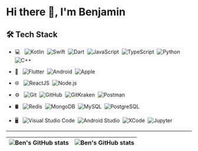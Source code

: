 # Hi there 👋, I'm Benjamin



## 🛠&nbsp;Tech Stack
- 💻 &nbsp;
![Kotlin](https://img.shields.io/badge/-Kotlin-ffffff?style=flat&logo=kotlin&logoColor=A020F0)&nbsp;
![Swift](https://img.shields.io/badge/-Swift-ffffff?style=flat&logo=swift&logoColor=FFA500)&nbsp;
![Dart](https://img.shields.io/badge/-Dart-ffffff?style=flat&logo=dart&logoColor=007ACC)&nbsp;
![JavaScript](https://img.shields.io/badge/-JavaScript-ffffff?style=flat&logo=javascript&logoColor=fad63d)&nbsp;
![TypeScript](https://img.shields.io/badge/-TypeScript-ffffff?style=flat&logo=typescript&logoColor=1a0dab)&nbsp;
![Python](https://img.shields.io/badge/-Python-ffffff?style=flat&logo=python&logoColor=004070)&nbsp;
![C++](https://img.shields.io/badge/-++-ffffff?style=flat&logo=c&logoColor=004090)&nbsp;
- 📱 &nbsp;
![Flutter](https://img.shields.io/badge/-Flutter-ffffff?style=flat&logo=flutter&logoColor=007ACC)&nbsp;
![Android](https://img.shields.io/badge/-Android-ffffff?style=flat&logo=android&logoColor=007ACC)&nbsp;
![Apple](https://img.shields.io/badge/-Apple-ffffff?style=flat&logo=apple&logoColor=007ACC)&nbsp;
- 🌐 &nbsp;
![ReactJS](https://img.shields.io/badge/-React-ffffff?style=flat&logo=react&logoColor=007ACC)&nbsp;
![Node.js](https://img.shields.io/badge/-Node.js-ffffff?style=flat&logo=node.js)&nbsp;
- ⚙️ &nbsp;
![Git](https://img.shields.io/badge/-Git-ffffff?style=flat&logo=git)&nbsp;
![GitHub](https://img.shields.io/badge/-GitHub-ffffff?style=flat&logo=github&logoColor=000000)&nbsp;
![GitKraken](https://img.shields.io/badge/-GitKraken-ffffff?style=flat&logo=gitkrakenlogoColor=000000)&nbsp;
![Postman](https://img.shields.io/badge/-Postman-ffffff?style=flat&logo=postman)&nbsp;
- 🛢 &nbsp;
![Redis](https://shields.io/badge/-Redis-ffffff?style=flat&logo=redis)&nbsp;
![MongoDB](https://shields.io/badge/-MongoDB-ffffff?style=flat&logo=mongodb)&nbsp;
![MySQL](https://shields.io/badge/-MySQL-ffffff?style=flat&logo=mysql)&nbsp;
![PostgreSQL](https://shields.io/badge/-PostgreSQL-ffffff?style=flat&logo=postgresql)&nbsp;

- 🖥 &nbsp;
![Visual Studio Code](https://img.shields.io/badge/-Visual%20Studio%20Code-ffffff?style=flat&logo=visual-studio-code&logoColor=007ACC)&nbsp;
![Android  Studio](https://img.shields.io/badge/-Android%20Studio-ffffff?style=flat&logo=android-studio&logoColor=007ACC)&nbsp;
![XCode](https://img.shields.io/badge/-XCode-ffffff?style=flat&logo=xcode&logoColor=007ACC)&nbsp;
![Jupyter](https://img.shields.io/badge/-Jupyter-ffffff?style=flat&logo=jupyter&logoColor=007ACC)&nbsp;




---

| <img align="center" src="https://github-readme-stats.vercel.app/api?username=edivri&show_icons=true&include_all_commits=true&hide_border=true" alt="Ben's GitHub stats" /> | <img align="center" src="https://github-readme-stats.vercel.app/api/top-langs/?username=edivri&langs_count=8&layout=compact&hide_border=true" alt="Ben's GitHub stats" /> |
| ------------- | ------------- |
